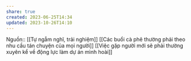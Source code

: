 ```yaml
---
share: true
created: 2023-06-25T14:34
updated: 2023-10-26T14:10
---
```

Nguồn:: [[Tự ngẫm nghĩ, trải nghiệm]]
[[Các buổi cà phê thường phải theo nhu cầu tán chuyện của mọi người]] 
[[Việc gặp người mới sẽ phải thường xuyên kể về động lực làm dự án mình hoài]]

